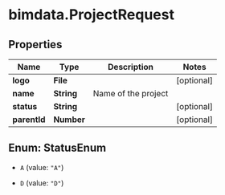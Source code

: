 # bimdata.ProjectRequest

## Properties

Name | Type | Description | Notes
------------ | ------------- | ------------- | -------------
**logo** | **File** |  | [optional] 
**name** | **String** | Name of the project | 
**status** | **String** |  | [optional] 
**parentId** | **Number** |  | [optional] 



## Enum: StatusEnum


* `A` (value: `"A"`)

* `D` (value: `"D"`)




